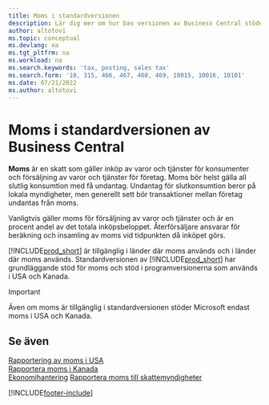 ```yaml
---
title: Moms i standardversionen
description: Lär dig mer om hur bas versionen av Business Central stöder moms och få en beskrivning av det grundläggande konceptet.
author: altotovi
ms.topic: conceptual
ms.devlang: na
ms.tgt_pltfrm: na
ms.workload: na
ms.search.keywords: 'tax, posting, sales tax'
ms.search.form: '10, 315, 466, 467, 468, 469, 10015, 10016, 10101'
ms.date: 07/21/2022
ms.author: altotovi
---
```


# <a name="sales-tax-in-the-default-version-of-business-central"></a><a name="sales-tax-in-the-default-version-of-business-central"></a><a name="sales-tax-in-the-default-version-of-business-central"></a>Moms i standardversionen av Business Central

**Moms** är en skatt som gäller inköp av varor och tjänster för konsumenter och försäljning av varor och tjänster för företag. Moms bör helst gälla all slutlig konsumtion med få undantag. Undantag för slutkonsumtion beror på lokala myndigheter, men generellt sett bör transaktioner mellan företag undantas från moms.  

Vanligtvis gäller moms för försäljning av varor och tjänster och är en procent andel av det totala inköpsbeloppet. Återförsäljare ansvarar för beräkning och insamling av moms vid tidpunkten då inköpet görs.  

[!INCLUDE[prod_short](includes/prod_short.md)] är tillgänglig i länder där moms används och i länder där moms används. Standardversionen av [!INCLUDE[prod_short](includes/prod_short.md)] har grundläggande stöd för moms och stöd i programversionerna som används i USA och Kanada.

> [!IMPORTANT]
> Även om moms är tillgänglig i standardversionen stöder Microsoft endast moms i USA och Kanada.

## <a name="see-also"></a><a name="see-also"></a><a name="see-also"></a>Se även

[Rapportering av moms i USA](localfunctionality/UnitedStates/us-sales-tax.md)  
[Rapportera moms i Kanada](localfunctionality/canada/ca-sales-tax.md)  
[Ekonomihantering](finance.md)
[Rapportera moms till skattemyndigheter](finance-how-report-vat.md)

[!INCLUDE[footer-include](includes/footer-banner.md)]
